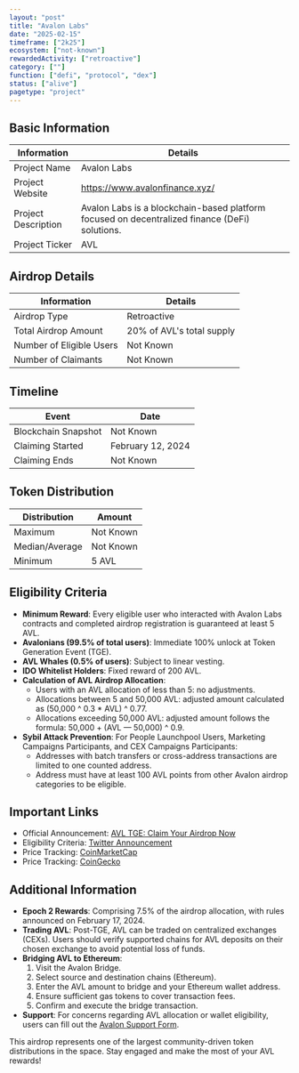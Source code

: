 ```yaml
---
layout: "post"
title: "Avalon Labs"
date: "2025-02-15"
timeframe: ["2k25"]
ecosystem: ["not-known"]
rewardedActivity: ["retroactive"]
category: [""]
function: ["defi", "protocol", "dex"]
status: ["alive"]
pagetype: "project"
---
```


## Basic Information

| Information         | Details                                                                                       |
| ------------------- | --------------------------------------------------------------------------------------------- |
| Project Name        | Avalon Labs                                                                                   |
| Project Website     | https://www.avalonfinance.xyz/                                                                |
| Project Description | Avalon Labs is a blockchain-based platform focused on decentralized finance (DeFi) solutions. |
| Project Ticker      | AVL                                                                                           |

## Airdrop Details

| Information              | Details                   |
| ------------------------ | ------------------------- |
| Airdrop Type             | Retroactive               |
| Total Airdrop Amount     | 20% of AVL's total supply |
| Number of Eligible Users | Not Known                 |
| Number of Claimants      | Not Known                 |

## Timeline

| Event               | Date              |
| ------------------- | ----------------- |
| Blockchain Snapshot | Not Known         |
| Claiming Started    | February 12, 2024 |
| Claiming Ends       | Not Known         |

## Token Distribution

| Distribution   | Amount    |
| -------------- | --------- |
| Maximum        | Not Known |
| Median/Average | Not Known |
| Minimum        | 5 AVL     |

## Eligibility Criteria

- **Minimum Reward**: Every eligible user who interacted with Avalon Labs contracts and completed airdrop registration is guaranteed at least 5 AVL.
- **Avalonians (99.5% of total users)**: Immediate 100% unlock at Token Generation Event (TGE).
- **AVL Whales (0.5% of users)**: Subject to linear vesting.
- **IDO Whitelist Holders**: Fixed reward of 200 AVL.
- **Calculation of AVL Airdrop Allocation**:
  - Users with an AVL allocation of less than 5: no adjustments.
  - Allocations between 5 and 50,000 AVL: adjusted amount calculated as (50,000 ^ 0.3 \* AVL) ^ 0.77.
  - Allocations exceeding 50,000 AVL: adjusted amount follows the formula: 50,000 + (AVL — 50,000) ^ 0.9.
- **Sybil Attack Prevention**: For People Launchpool Users, Marketing Campaigns Participants, and CEX Campaigns Participants:
  - Addresses with batch transfers or cross-address transactions are limited to one counted address.
  - Address must have at least 100 AVL points from other Avalon airdrop categories to be eligible.

## Important Links

- Official Announcement: [AVL TGE: Claim Your Airdrop Now](https://medium.com/@avalonlabs/avl-tge-claim-your-airdrop-now-6b09957af071)
- Eligibility Criteria: [Twitter Announcement](https://x.com/avalonfinance_/status/1889116096248308097)
- Price Tracking: [CoinMarketCap](https://coinmarketcap.com/currencies/avalon-2)
- Price Tracking: [CoinGecko](https://www.coingecko.com/en/coins/avalon-2)

## Additional Information

- **Epoch 2 Rewards**: Comprising 7.5% of the airdrop allocation, with rules announced on February 17, 2024.
- **Trading AVL**: Post-TGE, AVL can be traded on centralized exchanges (CEXs). Users should verify supported chains for AVL deposits on their chosen exchange to avoid potential loss of funds.
- **Bridging AVL to Ethereum**:
  1. Visit the Avalon Bridge.
  2. Select source and destination chains (Ethereum).
  3. Enter the AVL amount to bridge and your Ethereum wallet address.
  4. Ensure sufficient gas tokens to cover transaction fees.
  5. Confirm and execute the bridge transaction.
- **Support**: For concerns regarding AVL allocation or wallet eligibility, users can fill out the [Avalon Support Form](https://forms.gle/S7eohBd2Myrxjv2j8).

This airdrop represents one of the largest community-driven token distributions in the space. Stay engaged and make the most of your AVL rewards!